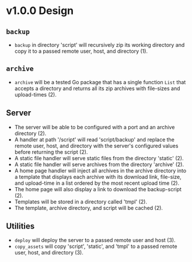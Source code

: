 # v1.0.0 Design

## `backup`

* `backup` in directory 'script' will recursively zip its working directory and
  copy it to a passed remote user, host, and directory (1).

## `archive`

* `archive` will be a tested Go package that has a single function `List` that
  accepts a directory and returns all its zip archives with file-sizes and
  upload-times (2).

## Server

* The server will be able to be configured with a port and an archive directory
  (2).
* A handler at path '/script' will read 'script/backup' and replace the remote
  user, host, and directory with the server's configured values before returning
  the script (2).
* A static file handler will serve static files from the directory 'static' (2).
* A static file handler will serve archives from the directory 'archive' (2).
* A home page handler will inject all archives in the archive directory into a
  template that displays each archive with its download link, file-size, and
  upload-time in a list ordered by the most recent upload time (2).
* The home page will also display a link to download the backup-script (2).
* Templates will be stored in a directory called 'tmpl' (2).
* The template, archive directory, and script will be cached (2).

## Utilities

* `deploy` will deploy the server to a passed remote user and host (3).
* `copy_assets` will copy 'script', 'static', and 'tmpl'  to a passed remote
  user, host, and directory (3).

